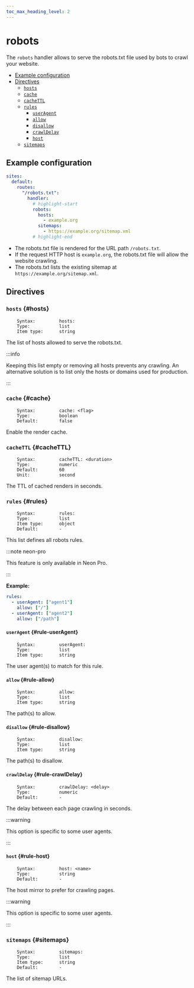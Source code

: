 ```yaml
---
toc_max_heading_level: 2
---
```


# robots

The `robots` handler allows to serve the robots.txt file used by bots to crawl your website.

- [Example configuration](#example-configuration)
- [Directives](#directives)
  - [`hosts`](#hosts)
  - [`cache`](#cache)
  - [`cacheTTL`](#cacheTTL)
  - [`rules`](#rules)
    - [`userAgent`](#rule-userAgent)
    - [`allow`](#rule-allow)
    - [`disallow`](#rule-disallow)
    - [`crawlDelay`](#rule-crawlDelay)
    - [`host`](#rule-host)
  - [`sitemaps`](#sitemaps)

## Example configuration

```yaml
sites:
  default:
    routes:
      "/robots.txt":
        handler:
          # highlight-start
          robots:
            hosts:
              - example.org
            sitemaps:
              - https://example.org/sitemap.xml
          # highlight-end
```

- The robots.txt file is rendered for the URL path `/robots.txt`.
- If the request HTTP host is `example.org`, the robots.txt file will allow the website crawling.
- The robots.txt lists the existing sitemap at `https://example.org/sitemap.xml`.

## Directives

### `hosts` {#hosts}

```
    Syntax:         hosts:
    Type:           list
    Item type:      string
```

The list of hosts allowed to serve the robots.txt.

:::info

Keeping this list empty or removing all hosts prevents any crawling. An alternative solution is to list only the hosts
or domains used for production.

:::

### `cache` {#cache}

```
    Syntax:         cache: <flag>
    Type:           boolean
    Default:        false
```

Enable the render cache.

### `cacheTTL` {#cacheTTL}

```
    Syntax:         cacheTTL: <duration>
    Type:           numeric
    Default:        60
    Unit:           second
```

The TTL of cached renders in seconds.

### `rules` {#rules}

```
    Syntax:         rules:
    Type:           list
    Item type:      object
    Default:        -
```

This list defines all robots rules.

:::note neon-pro

This feature is only available in Neon Pro.

:::

**Example:**

```yaml
rules:
  - userAgent: ["agent1"]
    allow: ["/"]
  - userAgent: ["agent2"]
    allow: ["/path"]
```

#### `userAgent` {#rule-userAgent}

```
    Syntax:         userAgent:
    Type:           list
    Item type:      string
```

The user agent(s) to match for this rule.

#### `allow` {#rule-allow}

```
    Syntax:         allow:
    Type:           list
    Item type:      string
```

The path(s) to allow.

#### `disallow` {#rule-disallow}

```
    Syntax:         disallow:
    Type:           list
    Item type:      string
```

The path(s) to disallow.

#### `crawlDelay` {#rule-crawlDelay}

```
    Syntax:         crawlDelay: <delay>
    Type:           numeric
    Default:        -
```

The delay between each page crawling in seconds.

:::warning

This option is specific to some user agents.

:::

#### `host` {#rule-host}

```
    Syntax:         host: <name>
    Type:           string
    Default:        -
```

The host mirror to prefer for crawling pages.

:::warning

This option is specific to some user agents.

:::

### `sitemaps` {#sitemaps}

```
    Syntax:         sitemaps:
    Type:           list
    Item type:      string
    Default:        -
```

The list of sitemap URLs.

